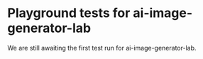 # Playground tests for ai-image-generator-lab
We are still awaiting the first test run for ai-image-generator-lab.
